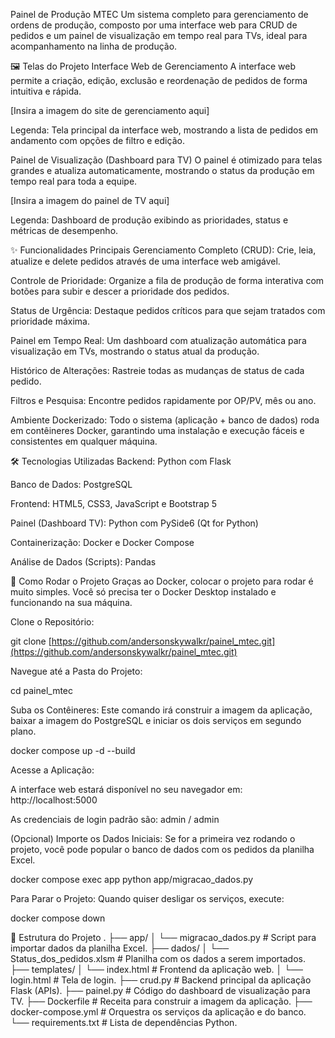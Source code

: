 Painel de Produção MTEC
Um sistema completo para gerenciamento de ordens de produção, composto por uma interface web para CRUD de pedidos e um painel de visualização em tempo real para TVs, ideal para acompanhamento na linha de produção.

🖼️ Telas do Projeto
Interface Web de Gerenciamento
A interface web permite a criação, edição, exclusão e reordenação de pedidos de forma intuitiva e rápida.

[Insira a imagem do site de gerenciamento aqui]

Legenda: Tela principal da interface web, mostrando a lista de pedidos em andamento com opções de filtro e edição.

Painel de Visualização (Dashboard para TV)
O painel é otimizado para telas grandes e atualiza automaticamente, mostrando o status da produção em tempo real para toda a equipe.

[Insira a imagem do painel de TV aqui]

Legenda: Dashboard de produção exibindo as prioridades, status e métricas de desempenho.

✨ Funcionalidades Principais
Gerenciamento Completo (CRUD): Crie, leia, atualize e delete pedidos através de uma interface web amigável.

Controle de Prioridade: Organize a fila de produção de forma interativa com botões para subir e descer a prioridade dos pedidos.

Status de Urgência: Destaque pedidos críticos para que sejam tratados com prioridade máxima.

Painel em Tempo Real: Um dashboard com atualização automática para visualização em TVs, mostrando o status atual da produção.

Histórico de Alterações: Rastreie todas as mudanças de status de cada pedido.

Filtros e Pesquisa: Encontre pedidos rapidamente por OP/PV, mês ou ano.

Ambiente Dockerizado: Todo o sistema (aplicação + banco de dados) roda em contêineres Docker, garantindo uma instalação e execução fáceis e consistentes em qualquer máquina.

🛠️ Tecnologias Utilizadas
Backend: Python com Flask

Banco de Dados: PostgreSQL

Frontend: HTML5, CSS3, JavaScript e Bootstrap 5

Painel (Dashboard TV): Python com PySide6 (Qt for Python)

Containerização: Docker e Docker Compose

Análise de Dados (Scripts): Pandas

🚀 Como Rodar o Projeto
Graças ao Docker, colocar o projeto para rodar é muito simples. Você só precisa ter o Docker Desktop instalado e funcionando na sua máquina.

Clone o Repositório:

git clone [https://github.com/andersonskywalkr/painel_mtec.git](https://github.com/andersonskywalkr/painel_mtec.git)

Navegue até a Pasta do Projeto:

cd painel_mtec

Suba os Contêineres:
Este comando irá construir a imagem da aplicação, baixar a imagem do PostgreSQL e iniciar os dois serviços em segundo plano.

docker compose up -d --build

Acesse a Aplicação:

A interface web estará disponível no seu navegador em: http://localhost:5000

As credenciais de login padrão são: admin / admin

(Opcional) Importe os Dados Iniciais:
Se for a primeira vez rodando o projeto, você pode popular o banco de dados com os pedidos da planilha Excel.

docker compose exec app python app/migracao_dados.py

Para Parar o Projeto:
Quando quiser desligar os serviços, execute:

docker compose down

📂 Estrutura do Projeto
.
├── app/
│   └── migracao_dados.py   # Script para importar dados da planilha Excel.
├── dados/
│   └── Status_dos_pedidos.xlsm # Planilha com os dados a serem importados.
├── templates/
│   └── index.html          # Frontend da aplicação web.
│   └── login.html          # Tela de login.
├── crud.py                 # Backend principal da aplicação Flask (APIs).
├── painel.py               # Código do dashboard de visualização para TV.
├── Dockerfile              # Receita para construir a imagem da aplicação.
├── docker-compose.yml      # Orquestra os serviços da aplicação e do banco.
└── requirements.txt        # Lista de dependências Python.
